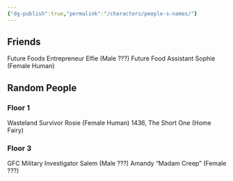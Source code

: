 ```yaml
---
{"dg-publish":true,"permalink":"/characters/people-s-names/"}
---
```


## Friends
Future Foods Entrepreneur Elfie (Male ???)
Future Food Assistant Sophie (Female Human)


## Random People
### Floor 1
Wasteland Survivor Rosie (Female Human)
1436, The Short One (Home Fairy)

### Floor 3
GFC Military Investigator Salem (Male ???)
Amandy “Madam Creep” (Female ???)
